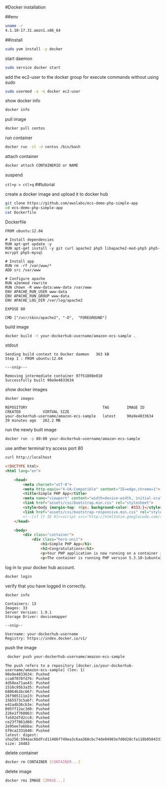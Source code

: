 #Docker installation

##env
```bash
uname -r
4.1.10-17.31.amzn1.x86_64
```

##install
```bash
sudo yum install -y docker
```

start daemon
```bash
sudo service docker start
```
add the ec2-user to the docker group for execute commands without using sudo 
```bash
sudo usermod -a -G docker ec2-user
```
show docker info
```bash
docker info
```

pull image
```bash
docker pull centos
```

run container
```bash
docker run -it -d centos /bin/bash
```
attach container
```bash
docker attach CONTAINERID or NAME
```
suspend  

`ctl+p > ctl+q`
##tutorial

create a docker image and upload it to docker hub

```bash
git clone https://github.com/awslabs/ecs-demo-php-simple-app
cd ecs-demo-php-simple-app
cat Dockerfile
```

Dockerfile
```
FROM ubuntu:12.04

# Install dependencies
RUN apt-get update -y
RUN apt-get install -y git curl apache2 php5 libapache2-mod-php5 php5-mcrypt php5-mysql

# Install app
RUN rm -rf /var/www/*
ADD src /var/www

# Configure apache
RUN a2enmod rewrite
RUN chown -R www-data:www-data /var/www
ENV APACHE_RUN_USER www-data
ENV APACHE_RUN_GROUP www-data
ENV APACHE_LOG_DIR /var/log/apache2

EXPOSE 80

CMD ["/usr/sbin/apache2", "-D",  "FOREGROUND"]
```

build image
```bash
docker build -t your-dockerhub-username/amazon-ecs-sample .
```
stdout
```
Sending build context to Docker daemon   363 kB
Step 1 : FROM ubuntu:12.04

---snip---

Removing intermediate container 97f51808e010
Successfully built 90a9e4833634
```


show docker images
```bash
docker images
```
```
REPOSITORY                                  TAG        IMAGE ID         CREATED          VIRTUAL SIZE
your-dockerhub-username/amazon-ecs-sample   latest     90a9e4833634     39 minutes ago   262.2 MB
```

run the newly built image
```bash
docker run -p 80:80 your-dockerhub-username/amazon-ecs-sample
```

use anther terminal try access port 80
```bash
curl http://localhost
```
```html
<!DOCTYPE html>
<html lang="en">

    <head>
        <meta charset="utf-8">
        <meta http-equiv="X-UA-Compatible" content="IE=edge,chrome=1">
        <title>Simple PHP App</title>
        <meta name="viewport" content="width=device-width, initial-scale=1.0">
        <link href="assets/css/bootstrap.min.css" rel="stylesheet">
        <style>body {margin-top: 40px; background-color: #333;}</style>
        <link href="assets/css/bootstrap-responsive.min.css" rel="stylesheet">
        <!--[if lt IE 9]><script src="http://html5shim.googlecode.com/svn/trunk/html5.js"></script><![endif]-->
    </head>

    <body>
        <div class="container">
            <div class="hero-unit">
                <h1>Simple PHP App</h1>
                <h2>Congratulations</h2>
                <p>Your PHP application is now running on a container in Amazon ECS.</p>
                <p>The container is running PHP version 5.3.10-1ubuntu3.21.</p>
```

log in to your docker hub account.
```bash
docker login
```
verify that you have logged in correctly.
```bash
docker info
```
```
Containers: 13
Images: 33
Server Version: 1.9.1
Storage Driver: devicemapper

--snip--

Username: your-dockerhub-username
Registry: https://index.docker.io/v1/
```

push the image
```bash
 docker push your-dockerhub-username/amazon-ecs-sample
 ```
 
 ```
 The push refers to a repository [docker.io/your-dockerhub-username/amazon-ecs-sample] (len: 1)
90a9e4833634: Pushed
cca07078fd76: Pushed
4d50ea71ae43: Pushed
1516c95b3a35: Pushed
b8064b1bc667: Pushed
26f905111e23: Pushed
1565573c5abf: Pushed
e41a4b36cb3e: Pushed
095ff12ac3d0: Pushed
226e1f760063: Pushed
fa582dfd2cc8: Pushed
ce23f7861d68: Pushed
2e95ee7a6bba: Pushed
5f0ca2331640: Pushed
latest: digest: sha256:594aac6bdfcd11406f749ea3c6aa368cbc74de04903e7d0d28cfa118b0584333 size: 24483
```

delete container

```bash
docker rm CONTAINER [CONTAINER...]
```

delete image
```bash
docker rmi IMAGE [IMAGE...]
```
